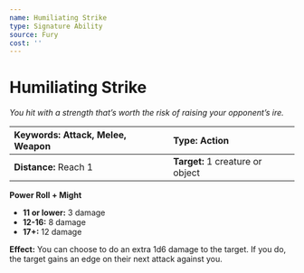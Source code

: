 ```yaml
---
name: Humiliating Strike
type: Signature Ability
source: Fury
cost: ''
---
```


# Humiliating Strike

*You hit with a strength that’s worth the risk of raising your opponent’s ire.*

| **Keywords:** Attack, Melee, Weapon | **Type:** Action                 |
| :---------------------------------- | :------------------------------- |
| **Distance:** Reach 1               | **Target:** 1 creature or object |

**Power Roll + Might**

- **11 or lower:** 3 damage
- **12-16:** 8 damage
- **17+:** 12 damage

**Effect:** You can choose to do an extra 1d6 damage to the target. If you do, the target gains an edge on their next attack against you.
